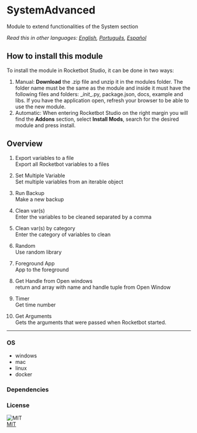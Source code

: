 



# SystemAdvanced
  
Module to extend functionalities of the System section  

*Read this in other languages: [English](README.md), [Português](README.pr.md), [Español](README.es.md)*

## How to install this module
  
To install the module in Rocketbot Studio, it can be done in two ways:
1. Manual: __Download__ the .zip file and unzip it in the modules folder. The folder name must be the same as the module and inside it must have the following files and folders: \__init__.py, package.json, docs, example and libs. If you have the application open, refresh your browser to be able to use the new module.
2. Automatic: When entering Rocketbot Studio on the right margin you will find the **Addons** section, select **Install Mods**, search for the desired module and press install.  


## Overview


1. Export variables to a file  
Export all Rocketbot variables to a files

2. Set Multiple Variable  
Set multiple variables from an iterable object

3. Run Backup  
Make a new backup

4. Clean var(s)  
Enter the variables to be cleaned separated by a comma

5. Clean var(s) by category  
Enter the category of variables to clean

6. Random  
Use random library

7. Foreground App  
App to the foreground

8. Get Handle from Open windows  
return and array with name and handle tuple from Open Window

9. Timer  
Get time number

10. Get Arguments  
Gets the arguments that were passed when Rocketbot started.  




----
### OS

- windows
- mac
- linux
- docker

### Dependencies

### License
  
![MIT](https://camo.githubusercontent.com/107590fac8cbd65071396bb4d04040f76cde5bde/687474703a2f2f696d672e736869656c64732e696f2f3a6c6963656e73652d6d69742d626c75652e7376673f7374796c653d666c61742d737175617265)  
[MIT](http://opensource.org/licenses/mit-license.ph)